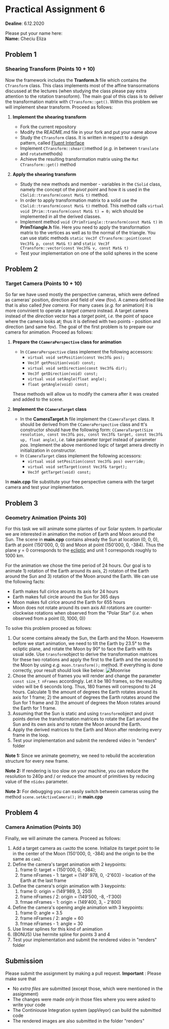 # Practical Assignment 6
**Dealine**: 6.12.2020

Please put your name here:  
**Name:** Checiu Eliza

## Problem 1
### Shearing Transform (Points 10 + 10)
Now the framework includes the **Tranform.h** file which contains the ```CTransform``` class. This class implements most of the affine transormations discussed at the lectures (when studying the class please pay extra attention to the rotation transoform). The main goal of this class is to deliver the transformation matrix with ```CTransform::get()```. Within this problem we will implement shear transform. Proceed as follows:
1. **Implement the shearing transform**
   * Fork the current repository
   * Modify the README.md file in your fork and put your name above
   * Study the ```CTransform``` class. It is written in respect to a design pattern, called [Fluent Interface](https://en.wikipedia.org/wiki/Fluent_interface)
   * Implement ```CTransform::shear()```method (_e.g._ in between ```translate``` and ```rotate```methods)
   * Achieve the resulting transformation matrix using the ```Mat CTransform::get()``` method

2. **Apply the shearing transform**
   * Study the new methods and member - variables in the ```CSolid``` class, namely the concept of the _pivot point_ and how it is used in the ```CSolid::transform(const Mat& t)``` method.
   * In order to apply transformation matrix to a solid use the ```CSolid::transform(const Mat& t)``` method. This method calls ```virtual void ÌPrim::transform(const Mat& t) = 0;``` wich should be implemented in all the derived classes.
   * Implement method ```void CPrimTriangle::transform(const Mat& t)``` in **PrimTriangle.h** file. Here you need to apply the transformation matrix to the vertices as well as to the normal of the triangle. You can use static methods ```static Vec3f CTransform::point(const Vec3f& p, const Mat& t)``` and ```static Vec3f CTransform::vector(const Vec3f& v, const Mat& t)```
   * Test your implementation on one of the solid spheres in the scene

## Problem 2
### Target Camera (Points 10 + 10)
So far we have used mostly the perspective cameras, which were defined as cameras' position, direction and field of view (fov). A camera defined like that is also called _free camera_. For many cases (_e.g._ for animation) it is more convinient to operate a _target camera_ instead. A target camera instead of the _direction_ vector has a _target_ point, _i.e._ the point of space where the camera looks at; thus it is defined with two points - position and direction (and same fov). The goal of the first problem is to prepare our camera for animation. Proceed as follows:
1. **Prepare the ```CCameraPerspective``` class for animation**
    * In ```CCameraPerspective``` class implement the following accessors: 
        * ```virtual void setPosition(const Vec3f& pos);```
        * ```Vec3f getPosition(void) const;```
        * ```virtual void setDirection(const Vec3f& dir);```
        * ```Vec3f getDirection(void) const;```
        * ```virtual void setAngle(float angle);```
        * ```float getAngle(void) const;```
   
   These methods will allow us to modify the camera after it was created and added to the scene.
2. **Implement the ```CCameraTarget``` class**
    * In the **CameraTarget.h** file implement the ```CCameraTarget``` class. It should be derived from the ```CCameraPerspective``` class and tt's constructor should have the following form: ```CCameraTarget(Size resolution, const Vec3f& pos, const Vec3f& target, const Vec3f& up, float angle)```, _i.e._ take parameter _target_ instead of parameter _pos_. Implement the above mentioned logic of target amera directly in initialization in constructor.
    * In ```CCameraTarget``` class implement the following accessors: 
        * ```virtual void setPosition(const Vec3f& pos) override;```
        * ```virtual void setTarget(const Vec3f& target);```
        * ```Vec3f getTarget(void) const;```
        
In **main.cpp** file substitute your free perspective camera with the target camera and test your implementation.

## Problem 3
### Geometry Animation (Points 30)
For this task we will animate some plantes of our Solar system. In particular we are interested in animation the motion of Earth and Moon around the Sun. The scene in **main.cpp** contains already the Sun at location (0, 0, 0), Earth at point (150'000, 0, 0) and Moon at point (150'000, 0, -384). Thus the plane y = 0 corresponds to the [ecliptic](https://en.wikipedia.org/wiki/Ecliptic) and unit 1 corresponds roughly to 1000 km.

For the animation we chose the time period of 24 hours. Our goal is to animate 1) rotation of the Earth around its axis, 2) rotaton of the Earth around the Sun and 3) rotation of the Moon around the Earth. We can use the following facts:
* Earth makes full cirlce arounts its axis for 24 hours
* Earth makes full circle around the Sun for 365 days
* Moon makes full cirlce around the Earth for 655 hours
* Moon does not rotate around its own axis
All rotations are counter-clockwise rotations when observed from the "Polar Star" (_i.e._ when observed from a point (0, 1000, 0))

To solve this problem proceed as follows:
1. Our scene contains already the Sun, the Earth and the Moon. Howeverm before we start animation, we need to tilt the Earth by 23.5° to the ecliptic plane, and rotate the Moon by 90° to face the Earth with its usual side. Use ```transform```object to derive the transformation matrices for these two rotations and apply the first to the Earth and the second to the Moon by using _e.g._ ```moon.transform();``` method. If everything is done correctly, your result should look like below:
![Moonrise](./doc/Moonrise.jpg)
2. Chose the amount of frames you will render and change the parameter ```const size_t nFrames``` accordingly. Let it be 180 frames, so the resulting video will be 6 seconds long. Thus, 180 frames will correspond to 24 hours. Calculate 1) the amount of degrees the Earth rotates around its axis for 1 frame; 2) the amount of degrees the Earth rotates around the Sun for 1 frame and 3) the amount of degrees the Moon rotates around the Earth for 1 frame. 
3. Assuming that the Sun is static and using ```transform```object and pivot points derive the transformation matrices to rotate the Eart around the Sun and its own axis and to rotate the Moon around the Earth.
4. Apply the derived matrices to the Earth and Moon after rendering every frame in the loop.
5. Test your implementation and submit the rendered video in "renders" folder

**Note 1:** Since we animate geometry, we need to rebuild the acceleration structure for every new frame.

**Note 2:** If rendering is too slow on your machine, you can reduce the resolution to 240p and / or reduce the amount of primitives by reducing value of the ```nSides``` parameter.

**Note 3:** For debugging you can easily switch betweein cameras using the method ```scene.setActiveCamera();``` in **main.cpp**

## Problem 4
### Camera Animation (Points 30)
Finally, we will animate the camera. Proceed as follows:
1. Add a target camera as ```cam3```to the scene. Initialize its target point to lie in the center of the Moon (150'000, 0, -384) and the origin to be the same as ```cam2```. 
2. Define the camera's target animation with 2 keypoints: 
    1. frame 0: target = (150'000, 0, -384);
    2. frame nFrames - 1: target = (149' 978, 0, -2'603) - location of the Earth at the last frame
3. Define the camera's origin animation with 3 keypoints:
    1. frame 0: origin = (149'989, 3, 250)
    2. frame nFrames / 2: origin = (149'500, -8, -1'300) 
    3. frmae nFrames - 1: origin = (149'400, 3, - 2'800)
4. Define the camera's opening angle animation with 3 keypoints:
    1. frame 0: angle = 3.5
    2. frame nFrames / 2: angle = 60 
    3. frmae nFrames - 1: angle = 30
5. Use linear splines for this kind of animation
6. (BONUS) Use hermite spline for points 3 and 4
6. Test your implementation and submit the rendered video in "renders" folder

## Submission
Please submit the assignment by making a pull request.
**Important** : Please make sure that
- No _extra files_ are submitted (except those, which were mentioned in the assignment)
- The changes were made _only_ in those files where you were asked to write your code
- The Continiouse Integration system (appVeyor) can build the submitted code
- The rendered images are also submitted in the folder "renders" 
